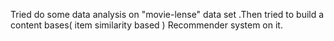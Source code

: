 Tried do some data analysis on "movie-lense" data set .Then tried to  build a content bases( item similarity based ) Recommender system on it.
